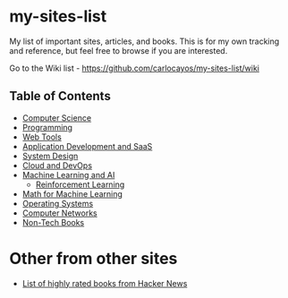 # my-sites-list

My list of important sites, articles, and books. This is for my own tracking and reference, but feel free to browse if you are interested.

Go to the Wiki list - https://github.com/carlocayos/my-sites-list/wiki

## Table of Contents
* [Computer Science](https://github.com/carlocayos/my-sites-list/wiki/Computer-Science)
* [Programming](https://github.com/carlocayos/my-sites-list/wiki/Programming)
* [Web Tools](https://github.com/carlocayos/my-sites-list/wiki/Web-Tools)
* [Application Development and SaaS](https://github.com/carlocayos/my-sites-list/wiki/Application-Development-and-SaaS)
* [System Design](https://github.com/carlocayos/my-sites-list/wiki/System-Design)
* [Cloud and DevOps](https://github.com/carlocayos/my-sites-list/wiki/Cloud-and-DevOps)
* [Machine Learning and AI](https://github.com/carlocayos/my-sites-list/wiki/Machine-Learning-and-AI)
  * [Reinforcement Learning](https://github.com/carlocayos/my-sites-list/wiki/Machine-Learning-and-AI#reinforcement-learning)
* [Math for Machine Learning](https://github.com/carlocayos/my-sites-list/wiki/Math-for-Machine-Learning)
* [Operating Systems](https://github.com/carlocayos/my-sites-list/wiki/Operating-Systems)
* [Computer Networks](https://github.com/carlocayos/my-sites-list/wiki/Computer-Networks)
* [Non-Tech Books](https://github.com/carlocayos/my-sites-list/wiki/Non-Tech-Books)

# Other from other sites
* [List of highly rated books from Hacker News](https://hacker-recommended-books.vercel.app/category/0/all-time/page/0/0)
